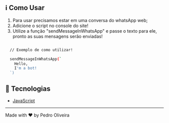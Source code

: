 ## :information_source: Como Usar

1. Para usar precisamos estar em uma conversa do whatsApp web;
2. Adicione o script no console do site!
3. Utilize a função "sendMessageInWhatsApp" e passe o texto para ele, pronto as suas mensagens serão enviadas!

```bash

  // Exemplo de como utilizar!

  sendMessageInWhatsApp(`
    Hello, 
    I'm a bot!
  `)

```

## :rocket: Tecnologias
-  [JavaScript]()

---

Made with ♥ by Pedro Oliveira
